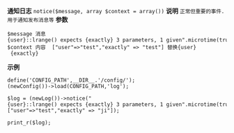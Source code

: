 **通知日志**
`notice($message, array $context = array())`
**说明**
`正常但重要的事件.用于通知发布消息等`
**参数**
```
$message 消息  {user}::lrange() expects {exactly} 3 parameters, 1 given".microtime(true)
$context 内容  ["user"=>"test","exactly" => "test"] 替换{user}  {exactly}
```
**示例**
```
define('CONFIG_PATH',__DIR__.'/config/');
(newConfig())->load(CONFIG_PATH,'log');

$log = (newLog())->notice("{user}::lrange() expects {exactly} 3 parameters, 1 given".microtime(true),["user"=>"test","exactly" => "ji"]);

print_r($log);
```
